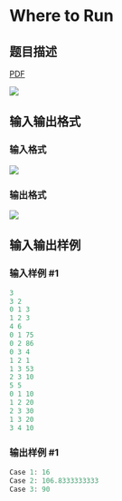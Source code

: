 # Where to Run

## 题目描述

[problemUrl]: https://uva.onlinejudge.org/index.php?option=com_onlinejudge&Itemid=8&category=226&page=show_problem&problem=2983

[PDF](https://uva.onlinejudge.org/external/118/p11872.pdf)

![](https://cdn.luogu.com.cn/upload/vjudge_pic/UVA11872/e68fe9a3ceb4026233802c14c119020131ff025c.png)

## 输入输出格式

### 输入格式

![](https://cdn.luogu.com.cn/upload/vjudge_pic/UVA11872/9a2882d333eb46c762cdf1f8bc9e2ce4e1357291.png)

### 输出格式

![](https://cdn.luogu.com.cn/upload/vjudge_pic/UVA11872/f8cfa99445ab03d1d513b3444c10fffc5c0c2144.png)

## 输入输出样例

### 输入样例 #1

```cpp
3
3 2
0 1 3
1 2 3
4 6
0 1 75
0 2 86
0 3 4
1 2 1
1 3 53
2 3 10
5 5
0 1 10
1 2 20
2 3 30
1 3 20
3 4 10
```


### 输出样例 #1

```cpp
Case 1: 16
Case 2: 106.8333333333
Case 3: 90
```


